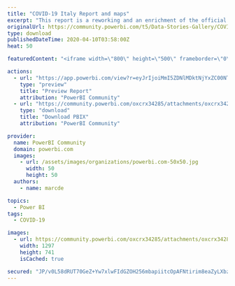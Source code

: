 ```yaml
---
title: "COVID-19 Italy Report and maps"
excerpt: "This report is a reworking and an enrichment of the official italian dashbord at this URL"
originalUrl: https://community.powerbi.com/t5/Data-Stories-Gallery/COVID-19-Italy-Report-and-maps/m-p/1019440
type: download
publishedDateTime: 2020-04-10T03:58:00Z
heat: 50

featuredContent: "<iframe width=\"800\" height=\"500\" frameborder=\"0\" src=\"https://app.powerbi.com/view?r=eyJrIjoiMmI5ZDNlMDktNjYxZC00NTc0LTkxYzEtZWUxYTk3Yzc4OWNmIiwidCI6ImUyMDNkOTRiLTc0ODUtNGMyZi1hMmIwLWQxYTRjOWMzZjZlNiIsImMiOjh9\"></iframe>"

actions:
  - url: "https://app.powerbi.com/view?r=eyJrIjoiMmI5ZDNlMDktNjYxZC00NTc0LTkxYzEtZWUxYTk3Yzc4OWNmIiwidCI6ImUyMDNkOTRiLTc0ODUtNGMyZi1hMmIwLWQxYTRjOWMzZjZlNiIsImMiOjh9"
    type: "preview"
    title: "Preview Report"
    attribution: "PowerBI Community"
  - url: "https://community.powerbi.com/oxcrx34285/attachments/oxcrx34285/DataStoriesGallery/3733/3/Per%20la%20Community%209.pbix"
    type: "download"
    title: "Download PBIX"
    attribution: "PowerBI Community"

provider:
  name: PowerBI Community
  domain: powerbi.com
  images:
    - url: /assets/images/organizations/powerbi.com-50x50.jpg
      width: 50
      height: 50
  authors:
    - name: marcde

topics:
  - Power BI
tags:
  - COVID-19

images:
  - url: https://community.powerbi.com/oxcrx34285/attachments/oxcrx34285/DataStoriesGallery/3733/1/thumbnail.JPG
    width: 1297
    height: 741
    isCached: true

secured: "JP/v0L58dRUT70GeZ+Yw7xlwFIdGZOH256mbapiitcOpAFNtirim8eaZyLXbzDTrCnIp7Ir5eORlNPoGIE5wsiIM410BkEs2zcIn17HUgvobldCOZcc/mnjNYC6OhFOCE9ywpAB/3cs8pTQ34uxOxi3Q0VWgAiWgbZCEQcSZUti9lAYw94uwDWayAT9KnxRrcUUd6Uc7c1VBOlQ/+eSCQk3rY9x+/I+9HGVp5xHxKsWzwVS5fhJFLH/JwX0Ok0eSXdDM5LXwR2DP3Ot/ULGZOBI1AT3xaa1cekSDzWnVHKVOLEOK2He46dclOzh6xh2M5+E1+1Be3Ff0EYMPS5vsjms7HuCe+uW9KLamRRaBeAiLSkNUqLBNT+wc5O9NOaWEnuevbbqBvzcBdScxSr25ZncsMx6V5THWPpAq0CTEQtPMlErZCpdqilufsop8/6E2;xcx7nr7WlFHocLXVut//uQ=="
---
```


